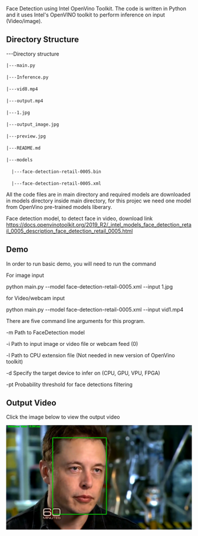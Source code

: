 Face Detection using Intel OpenVino Toolkit. The code is written in Python and it uses Intel's OpenVINO toolkit to perform inference on input (Video/image).

## Directory Structure

---Directory structure

    |---main.py
    
    |---Inference.py
    
    |---vid8.mp4
    
    |---output.mp4
    
    |---1.jpg
    
    |---output_image.jpg
    
    |---preview.jpg
    
    |---README.md
    
    |---models
    
      |---face-detection-retail-0005.bin
      
      |---face-detection-retail-0005.xml

All the code files are in main directory and required models are downloaded in models directory inside main directory, for this projec we need one model from OpenVino pre-trained models liberary.

Face detection model, to detect face in video, download link
https://docs.openvinotoolkit.org/2019_R2/_intel_models_face_detection_retail_0005_description_face_detection_retail_0005.html

## Demo

In order to run basic demo, you will need to run the command

For image input 

python main.py --model face-detection-retail-0005.xml --input 1.jpg

for Video/webcam input

python main.py --model face-detection-retail-0005.xml --input vid1.mp4

There are five command line arguments for this program.

-m Path to FaceDetection model

-i Path to input image or video file or webcam feed (0)

-l Path to CPU extension file (Not needed in new version of OpenVino toolkit)

-d Specify the target device to infer on (CPU, GPU, VPU, FPGA)

-pt Probability threshold for face detections filtering


## Output Video

Click the image below to view the output video

[![Output Video](preview.jpg)](https://www.youtube.com/embed/i9VRocFl-3w)
